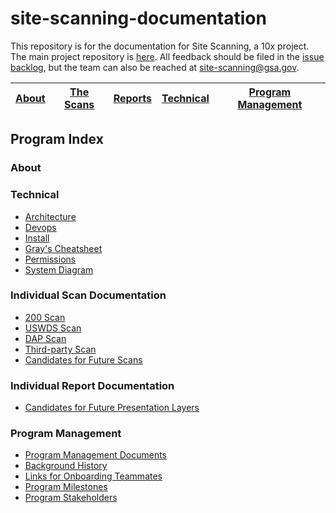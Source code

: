 # site-scanning-documentation

This repository is for the documentation for Site Scanning, a 10x project.  The main project repository is [here](https://github.com/18F/spotlight).  All feedback should be filed in the [issue backlog](https://github.com/18F/spotlight/issues), but the team can also be reached at site-scanning@gsa.gov.


|  [About](https://github.com/18F/site-scanning-documentation#about) |  [The Scans](https://github.com/18F/site-scanning-documentation#individual-scan-documentation) | [Reports](https://github.com/18F/site-scanning-documentation#individual-report-documentation)  | [Technical](https://github.com/18F/site-scanning-documentation#technical)  |  [Program Management](https://github.com/18F/site-scanning-documentation#program-management) |
|---|---|---|---|---|



## Program Index 

### About 



### Technical 

* [Architecture](https://github.com/18F/spotlight/blob/master/docs/Architecture.md)
* [Devops](https://github.com/18F/spotlight/blob/master/docs/DevOps.md)
* [Install](https://github.com/18F/spotlight/blob/master/docs/INSTALL.md)
* [Gray's Cheatsheet](https://github.com/18F/spotlight/blob/master/docs/cheatsheet.md)
* [Permissions](https://github.com/18F/spotlight/blob/master/docs/permissions.md)
* [System Diagram](https://github.com/18F/spotlight/blob/master/docs/scanner-ui.png)

### Individual Scan Documentation
* [200 Scan](https://github.com/18F/site-scanning-documentation/blob/master/scans/200.md)
* [USWDS Scan](https://github.com/18F/site-scanning-documentation/blob/master/scans/uswds.md)
* [DAP Scan](https://github.com/18F/site-scanning-documentation/blob/master/scans/DAP.md)
* [Third-party Scan](https://github.com/18F/site-scanning-documentation/blob/master/scans/third-party.md)
* [Candidates for Future Scans](https://github.com/18F/site-scanning-documentation/blob/master/scans/candidate-scans.md)


### Individual Report Documentation
* [Candidates for Future Presentation Layers](https://github.com/18F/site-scanning-documentation/blob/master/presentation-layers/candidates.md)

### Program Management
* [Program Management Documents](https://github.com/18F/site-scanning-documentation/tree/master/project-management) 
* [Background History](https://github.com/18F/site-scanning-documentation/blob/master/project-management/project-history.md)
* [Links for Onboarding Teammates](https://github.com/18F/site-scanning-documentation/blob/master/project-management/onboarding-links.md)
* [Program Milestones](https://github.com/18F/site-scanning-documentation/blob/master/project-management/project-milestones-version-history.md)
* [Program Stakeholders](https://github.com/18F/site-scanning-documentation/blob/master/project-management/stakeholders.md)
